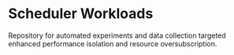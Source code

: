 # Scheduler Workloads

Repository for automated experiments and data collection targeted enhanced performance isolation and resource oversubscription.
